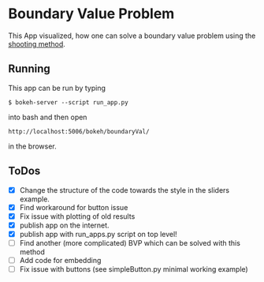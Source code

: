 # Boundary Value Problem
This App visualized, how one can solve a boundary value problem using the [shooting method](https://en.wikipedia.org/wiki/Shooting_method).

## Running
This app can be run by typing
```
$ bokeh-server --script run_app.py
```
into bash and then open
```
http://localhost:5006/bokeh/boundaryVal/
```
in the browser.

## ToDos
- [x] Change the structure of the code towards the style in the sliders example.
- [x] Find workaround for button issue
- [x] Fix issue with plotting of old results
- [x] publish app on the internet.
- [x] publish app with run_apps.py script on top level!
- [ ] Find another (more complicated) BVP which can be solved with this method
- [ ] Add code for embedding
- [ ] Fix issue with buttons (see simpleButton.py minimal working example)
